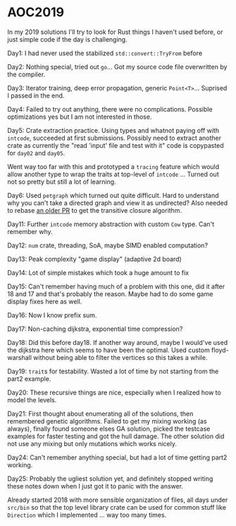 # AOC2019

In my 2019 solutions I'll try to look for Rust things I haven't used before, or
just simple code if the day is challenging.

Day1: I had never used the stabilized `std::convert::TryFrom` before

Day2: Nothing special, tried out `go`... Got my source code file overwritten by
the compiler.

Day3: Iterator training, deep error propagation, generic `Point<T>`... Suprised
I passed in the end.

Day4: Failed to try out anything, there were no complications. Possible
optimizations yes but I am not interested in those.

Day5: Crate extraction practice. Using types and whatnot paying off with
`intcode`, succeeded at first submissions. Possibly need to extract another
crate as currently the "read 'input' file and test with it" code is copypasted
for `day02` and `day05`.

Went way too far with this and prototyped a `tracing` feature which would allow
another type to wrap the traits at top-level of `intcode` ... Turned out not so
pretty but still a lot of learning.

Day6: Used `petgraph` which turned out quite difficult. Hard to understand why
you can't take a directed graph and view it as undirected? Also needed to
rebase [an older PR](https://github.com/petgraph/petgraph/pull/151) to get the
transitive closure algorithm.

Day11: Further `intcode` memory abstraction with custom `Cow` type. Can't remember why.

Day12: `num` crate, threading, SoA, maybe SIMD enabled computation?

Day13: Peak complexity "game display" (adaptive 2d board)

Day14: Lot of simple mistakes which took a huge amount to fix

Day15: Can't remember having much of a problem with this one, did it after 18
and 17 and that's probably the reason. Maybe had to do some game display fixes
here as well.

Day16: Now I know prefix sum.

Day17: Non-caching dijkstra, exponential time compression?

Day18: Did this before day18. If another way around, maybe I would've used the
dijkstra here which seems to have been the optimal. Used custom floyd-warshall
without being able to filter the vertices so this takes a while.

Day19: `trait`s for testability. Wasted a lot of time by not starting from the
part2 example.

Day20: These recursive things are nice, especially when I realized how to model the levels.

Day21: First thought about enumerating all of the solutions, then remembered
genetic algorithms. Failed to get my mixing working (as always), finally found
someone elses GA solution, picked the testcase examples for faster testing and
got the hull damage. The other solution did not use any mixing but only
mutations which works nicely.

Day24: Can't remember anything special, but had a lot of time getting part2 working.

Day25: Probably the ugliest solution yet, and definitely stopped writing these
notes down when I just got it to panic with the answer.

Already started 2018 with more sensible organization of files, all days under
`src/bin` so that the top level library crate can be used for common stuff like
`Direction` which I implemented ... way too many times.
